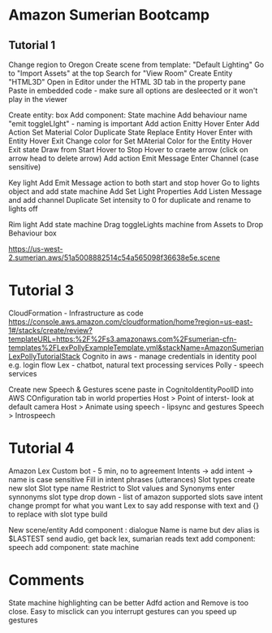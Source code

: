 # Amazon Sumerian Bootcamp

## Tutorial 1
Change region to Oregon
Create scene from template: "Default Lighting"
Go to "Import Assets" at the top 
Search for "View Room"
Create Entity "HTML3D"
Open in Editor under the HTML 3D tab in the property pane
Paste in embedded code - make sure all options are desleected or it won't play in the viewer

Create entity: box
Add component: State machine
Add behaviour
name "emit toggleLIght" - naming is important
Add action
Enitty Hover Enter
Add Action 
Set Material Color
Duplicate State
Replace Entity Hover Enter with Entity Hover Exit
Change color for Set MAterial Color for the Entity Hover Exit state
Draw from Start Hover to Stop Hover to craete arrow (click on arrow head to delete arrow)
Add action
Emit Message
Enter Channel (case sensitive)

Key light
Add Emit Message action to both start and stop hover
Go to lights object and add state machine
Add Set Light Properties
Add Listen Message and add channel
Duplicate
Set intensity to 0 for duplicate and rename to lights off

Rim light
Add state machine
Drag toggleLights machine from Assets to Drop Behaviour box

https://us-west-2.sumerian.aws/51a5008882514c54a565098f36638e5e.scene

# Tutorial 3
CloudFormation - Infrastructure as code
https://console.aws.amazon.com/cloudformation/home?region=us-east-1#/stacks/create/review?templateURL=https:%2F%2Fs3.amazonaws.com%2Fsumerian-cfn-templates%2FLexPollyExampleTemplate.yml&stackName=AmazonSumerianLexPollyTutorialStack
Cognito in aws - manage credentials in identity pool e.g. login flow
Lex - chatbot, natural text processing services
Polly - speech services

Create new Speech & Gestures scene
paste in CognitoIdentityPoolID into AWS COnfiguration tab in world properties
Host > Point of interst- look at default camera
Host > Animate using speech - lipsync and gestures
Speech > Introspeech

# Tutorial 4
Amazon Lex
Custom bot - 5 min, no to agreement
Intents -> add intent -> name is case sensitive
Fill in intent phrases (utterances)
Slot types
create new slot
Slot type name
Restrict to Slot values and Synonyms
enter synnonyms
slot type drop down - list of amazon supported slots
save intent
change prompt for what you want Lex to say
add response with text and {} to replace with slot type
build

New scene/entity
Add component : dialogue
Name is name but dev alias is $LASTEST
send audio, get back lex, sumarian reads text
add component: speech
add component: state machine


# Comments
State machine highlighting can be better
Adfd action and Remove is too close. Easy to misclick
can you interrupt gestures
can you speed up gestures

